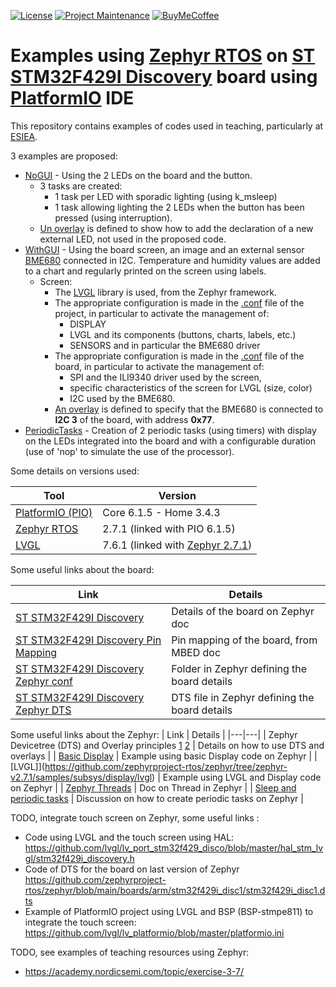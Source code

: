 [![License][license-shield]](LICENSE)
[![Project Maintenance][maintenance-shield]][user_profile]
[![BuyMeCoffee][buymecoffeebadge]][buymecoffee]

Examples using [Zephyr RTOS](https://www.zephyrproject.org/) on [ST STM32F429I Discovery](https://www.st.com/en/evaluation-tools/32f429idiscovery.html) board using [PlatformIO](https://platformio.org/) IDE
=====================================

This repository contains examples of codes used in teaching, particularly at [ESIEA](https://www.esiea.fr/).

3 examples are proposed:
- [NoGUI](NoGUI/) - Using the 2 LEDs on the board and the button.
   - 3 tasks are created:
     - 1 task per LED with sporadic lighting (using k_msleep)
     - 1 task allowing lighting the 2 LEDs when the button has been pressed (using interruption).
  - [Un overlay](NoGUI/zephyr/boards/stm32f429i_disc1.overlay) is defined to show how to add the declaration of a new external LED, not used in the proposed code.
- [WithGUI](WithGUI/) - Using the board screen, an image and an external sensor [BME680](https://www.bosch-sensortec.com/products/environmental-sensors/gas-sensors/bme680/) connected in I2C.
Temperature and humidity values are added to a chart and regularly printed on the screen using labels.
  - Screen:
     - The [LVGL](https://lvgl.io/) library is used, from the Zephyr framework.
     - The appropriate configuration is made in the [.conf](WithGUI/zephyr/prj.conf) file of the project, in particular to activate the management of:
       - DISPLAY
       - LVGL and its components (buttons, charts, labels, etc.)
       - SENSORS and in particular the BME680 driver
     - The appropriate configuration is made in the [.conf](WithGUI/zephyr/boards/stm32f429i_disc1.conf) file of the board, in particular to activate the management of:
       - SPI and the ILI9340 driver used by the screen,
       - specific characteristics of the screen for LVGL (size, color)
       - I2C used by the BME680.
     - [An overlay](WithGUI/zephyr/boards/stm32f429i_disc1.overlay) is defined to specify that the BME680 is connected to **I2C 3** of the board, with address **0x77**.
- [PeriodicTasks](PeriodicTasks/) - Creation of 2 periodic tasks (using timers) with display on the LEDs integrated into the board and with a configurable duration (use of 'nop' to simulate the use of the processor).

Some details on versions used:

| Tool | Version |
|---|---|
| [PlatformIO (PIO)](https://platformio.org/) | Core 6.1.5 - Home 3.4.3 |
| [Zephyr RTOS](https://docs.platformio.org/en/stable/frameworks/zephyr.html) | 2.7.1 (linked with PIO 6.1.5) |
| [LVGL](https://docs.lvgl.io/7.11/) | 7.6.1 (linked with [Zephyr 2.7.1](https://github.com/zephyrproject-rtos/zephyr/tree/zephyr-v2.7.1/lib/gui/lvgl)) |

Some useful links about the board:

| Link | Details |
|---|---|
| [ST STM32F429I Discovery](https://docs.zephyrproject.org/2.7.0/boards/arm/stm32f429i_disc1/doc/index.html) | Details of the board on Zephyr doc |
| [ST STM32F429I Discovery Pin Mapping](https://os.mbed.com/platforms/ST-Discovery-F429ZI/) | Pin mapping of the board, from MBED doc |
| [ST STM32F429I Discovery Zephyr conf](https://github.com/zephyrproject-rtos/zephyr/tree/zephyr-v2.7.1/boards/arm/stm32f429i_disc1) | Folder in Zephyr defining the board details |
| [ST STM32F429I Discovery Zephyr DTS](https://github.com/zephyrproject-rtos/zephyr/blob/zephyr-v2.7.1/boards/arm/stm32f429i_disc1/stm32f429i_disc1.dts) | DTS file in Zephyr defining the board details |

Some useful links about the Zephyr:
| Link | Details |
|---|---|
| Zephyr Devicetree (DTS) and Overlay principles [1](https://docs.zephyrproject.org/2.7.0/guides/dts/howtos.html) [2](https://www.jaredwolff.com/optimize-zephyr-config-and-overlays/) | Details on how to use DTS and overlays |
| [Basic Display](https://github.com/zephyrproject-rtos/zephyr/tree/zephyr-v2.7.1/samples/drivers/display) | Example using basic Display code on Zephyr |
| [LVGL]](https://github.com/zephyrproject-rtos/zephyr/tree/zephyr-v2.7.1/samples/subsys/display/lvgl) | Example using LVGL and Display code on Zephyr |
| [Zephyr Threads](https://github.com/zephyrproject-rtos/zephyr/tree/zephyr-v2.7.1/tests/kernel/threads) | Doc on Thread in Zephyr |
| [Sleep and periodic tasks](https://lists.zephyrproject.org/g/users/topic/drift_through_k_sleep_or/80362499) | Discussion on how to create periodic tasks on Zephyr |

TODO, integrate touch screen on Zephyr, some useful links :
- Code using LVGL and the touch screen using HAL: https://github.com/lvgl/lv_port_stm32f429_disco/blob/master/hal_stm_lvgl/stm32f429i_discovery.h
- Code of DTS for the board on last version of Zephyr https://github.com/zephyrproject-rtos/zephyr/blob/main/boards/arm/stm32f429i_disc1/stm32f429i_disc1.dts
- Example of PlatformIO project using LVGL and BSP (BSP-stmpe811) to integrate the touch screen: https://github.com/lvgl/lv_platformio/blob/master/platformio.ini

TODO, see examples of teaching resources using Zephyr:
- https://academy.nordicsemi.com/topic/exercise-3-7/


[license-shield]: https://img.shields.io/github/license/pcourbin-teaching/Zephyr_STM32.svg
[maintenance-shield]: https://img.shields.io/badge/maintainer-%40pcourbin-blue.svg
[buymecoffee]: https://www.buymeacoffee.com/pcourbin
[buymecoffeebadge]: https://img.shields.io/badge/buy%20me%20a%20coffee-donate-yellow.svg
[user_profile]: https://github.com/pcourbin